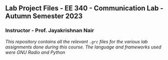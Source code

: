 ##  Lab Project Files - EE 340 - Communication Lab - Autumn Semester 2023

### Instructor - Prof. Jayakrishnan Nair

*This repository contains all the relevant `.grc` files for the various lab assignments done during this course. The language and frameworks used were GNU Radio and Python*
